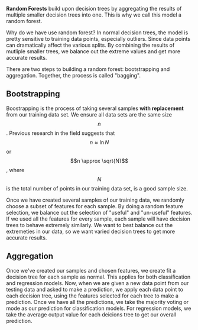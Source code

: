 **Random Forests** build upon decision trees by aggregating the results of multiple smaller decision trees into one. This is why we call this model a random forest.

Why do we have use random forest? In normal decision trees, the model is pretty sensitive to training data points, especially outliers. Since data points can dramatically
affect the various splits. By combining the results of mutliple smaller trees, we balance out the extreme values and get more accurate results.

There are two steps to building a random forest: bootstrapping and aggregation. Together, the process is called "bagging". 

## Bootstrapping

Boostrapping is the process of taking several samples **with replacement** from our training data set. We ensure all data sets are the same size $$n$$. 
Previous research in the field suggests that $$n \approx \ln{N}$$ or $$n \approx \sqrt{N}$$, where $$N$$ is the total number of points in our training data set,
is a good sample size. 

Once we have created several samples of our training data, we randomly choose a subset of features for each sample. By doing a random feature selection, we
balance out the selection of "useful" and "un-useful" features. If we used all the features for every sample, each sample will have decision trees to 
behave extremely similarly. We want to best balance out the extremeties in our data, so we want varied decision trees to get more accurate results.

## Aggregation

Once we've created our samples and chosen features, we create fit a decision tree for each sample as normal. This applies for both classification and regression models.
Now, when we are given a new data point from our testing data and asked to make a prediction, we apply each data point to each decision tree, using the 
features selected for each tree to make a prediction. Once we have all the predictions, we take the majority voting or mode as our prediction for classification models.
For regression models, we take the average output value for each deicions tree to get our overall prediction.